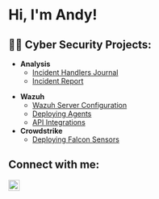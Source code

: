 <h1>Hi, I'm Andy! 
<h2>👨‍💻 Cyber Security Projects:</h2>

- <b>Analysis</b>
  - [Incident Handlers Journal](Link) 
  - [Incident Report](https://github.com/Andyvillanueva9/Incident-Report/blob/4e4e68eec2e5543a6492480a09776b938aef2cb5/README.md)
<!--  - [Malware Analysis](Link) -->
 <!-- - [Phishing Email Analysis](Link) -->
- <b>Wazuh</b>
  - [Wazuh Server Configuration](https://github.com/Andyvillanueva9/Wazuh-Server-Configuration/blob/40b3e83cd6a57e9a5fe4b36e7a5a7c6ec4cdabf7/README.md)
  - [Deploying Agents](Link)
  - [API Integrations](Link)
- <b>Crowdstrike</b>
  - [Deploying Falcon Sensors](Link) 




<h2> Connect with me:</h2>

[<img align="left" alt="JoshMadakor | LinkedIn" width="22px" src="https://cdn.jsdelivr.net/npm/simple-icons@v3/icons/linkedin.svg" />][linkedin]


[linkedin]: https://linkedin.com/in/andy-villanueva-0218a1256

<!--
**joshmadakor1/joshmadakor1** is a ✨ _special_ ✨ repository because its `README.md` (this file) appears on your GitHub profile.

Here are some ideas to get you started:

- 🔭 I’m currently working on ...
- 🌱 I’m currently learning ...
- 👯 I’m looking to collaborate on ...
- 🤔 I’m looking for help with ...
- 💬 Ask me about ...
- 📫 How to reach me: ...
- 😄 Pronouns: ...
- ⚡ Fun fact: ...
-->
